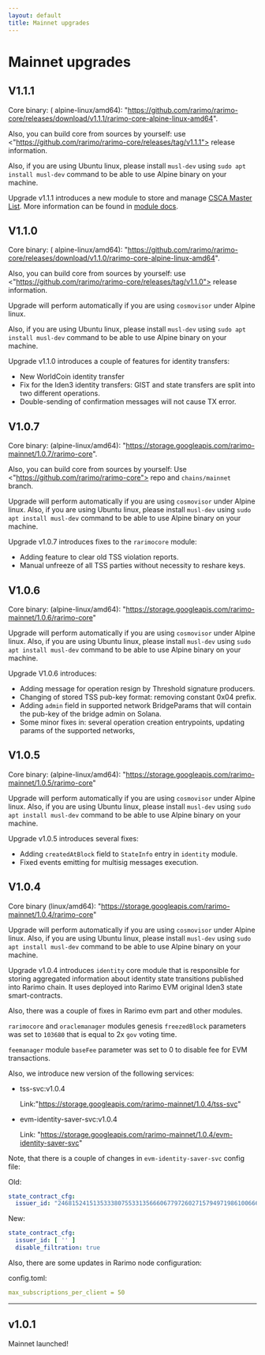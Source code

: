 ```yaml
---
layout: default
title: Mainnet upgrades
---
```


# Mainnet upgrades

## V1.1.1

Core binary: (
alpine-linux/amd64): "<https://github.com/rarimo/rarimo-core/releases/download/v1.1.1/rarimo-core-alpine-linux-amd64>".

Also, you can build core from sources by yourself: use <"https://github.com/rarimo/rarimo-core/releases/tag/v1.1.1">
release information.

Also, if you are using Ubuntu linux, please install `musl-dev` using `sudo apt install musl-dev` command to be able to
use Alpine binary on your machine.

Upgrade v1.1.1 introduces a new module to store and manage [CSCA Master List](https://pkddownloadsg.icao.int/). More
information can be found in [module docs](../../../x/cscalist/README.md).

## V1.1.0

Core binary: (
alpine-linux/amd64): "<https://github.com/rarimo/rarimo-core/releases/download/v1.1.0/rarimo-core-alpine-linux-amd64>".

Also, you can build core from sources by yourself: use <"https://github.com/rarimo/rarimo-core/releases/tag/v1.1.0">
release information.

Upgrade will perform automatically if you are using `cosmovisor` under Alpine linux.

Also, if you are using Ubuntu linux, please install `musl-dev` using `sudo apt install musl-dev` command to be able to
use Alpine binary on your machine.

Upgrade v1.1.0 introduces a couple of features for identity transfers:

- New WorldCoin identity transfer
- Fix for the Iden3 identity transfers: GIST and state transfers are split into two different operations.
- Double-sending of confirmation messages will not cause TX error.

## V1.0.7

Core binary: (alpine-linux/amd64): "<https://storage.googleapis.com/rarimo-mainnet/1.0.7/rarimo-core>".

Also, you can build core from sources by yourself: Use <"https://github.com/rarimo/rarimo-core"> repo
and `chains/mainnet` branch.

Upgrade will perform automatically if you are using `cosmovisor` under Alpine linux.
Also, if you are using Ubuntu linux, please install `musl-dev` using `sudo apt install musl-dev` command to be able to
use Alpine binary on your machine.

Upgrade v1.0.7 introduces fixes to the `rarimocore` module:

- Adding feature to clear old TSS violation reports.
- Manual unfreeze of all TSS parties without necessity to reshare keys.

## V1.0.6

Core binary: (alpine-linux/amd64): "<https://storage.googleapis.com/rarimo-mainnet/1.0.6/rarimo-core>"

Upgrade will perform automatically if you are using `cosmovisor` under Alpine linux.
Also, if you are using Ubuntu linux, please install `musl-dev` using `sudo apt install musl-dev` command to be able to
use Alpine binary on your machine.

Upgrade V1.0.6 introduces:

- Adding message for operation resign by Threshold signature producers.
- Changing of stored TSS pub-key format: removing constant 0x04 prefix.
- Adding `admin` field in supported network BridgeParams that will contain the pub-key of the bridge admin on Solana.
- Some minor fixes in: several operation creation entrypoints, updating params of the supported networks,

## V1.0.5

Core binary: (alpine-linux/amd64): "<https://storage.googleapis.com/rarimo-mainnet/1.0.5/rarimo-core>"

Upgrade will perform automatically if you are using `cosmovisor` under Alpine linux.
Also, if you are using Ubuntu linux, please install `musl-dev` using `sudo apt install musl-dev` command to be able to
use Alpine binary on your machine.

Upgrade v1.0.5 introduces several fixes:

- Adding `createdAtBlock` field to `StateInfo` entry in `identity` module.
- Fixed events emitting for multisig messages execution.

## V1.0.4

Core binary (linux/amd64): "<https://storage.googleapis.com/rarimo-mainnet/1.0.4/rarimo-core>"

Upgrade will perform automatically if you are using `cosmovisor` under Alpine linux.
Also, if you are using Ubuntu linux, please install `musl-dev` using `sudo apt install musl-dev` command to be able to
use Alpine binary on your machine.

Upgrade v1.0.4 introduces `identity` core module that is responsible for storing aggregated information about
identity state transitions published into Rarimo chain. It uses deployed into Rarimo EVM original Iden3 state
smart-contracts.

Also, there was a couple of fixes in Rarimo evm part and other modules.

`rarimocore` and `oraclemanager` modules genesis `freezedBlock` parameters was set to `103680` that is equal to 2x `gov`
voting time.

`feemanager` module `baseFee` parameter was set to 0 to disable fee for EVM transactions.

Also, we introduce new version of the following services:

- tss-svc:v1.0.4

  Link:"<https://storage.googleapis.com/rarimo-mainnet/1.0.4/tss-svc>"
- evm-identity-saver-svc:v1.0.4

  Link: "<https://storage.googleapis.com/rarimo-mainnet/1.0.4/evm-identity-saver-svc>"

Note, that there is a couple of changes in `evm-identity-saver-svc` config file:

Old:

```yaml
state_contract_cfg:
  issuer_id: "24681524151353338075533135666067797260271579497198610066639546696060309762"
```

New:

```yaml
state_contract_cfg:
  issuer_id: [ '' ]
  disable_filtration: true
```

Also, there are some updates in Rarimo node configuration:

config.toml:

```yaml
max_subscriptions_per_client = 50
```

----

## v1.0.1

Mainnet launched!
